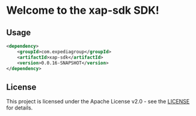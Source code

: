 # Welcome to the xap-sdk SDK!

## Usage
```xml
<dependency>
    <groupId>com.expediagroup</groupId>
    <artifactId>xap-sdk</artifactId>
    <version>0.0.16-SNAPSHOT</version>
</dependency>
```

## License

This project is licensed under the Apache License v2.0 - see the [LICENSE](LICENSE) for details.
